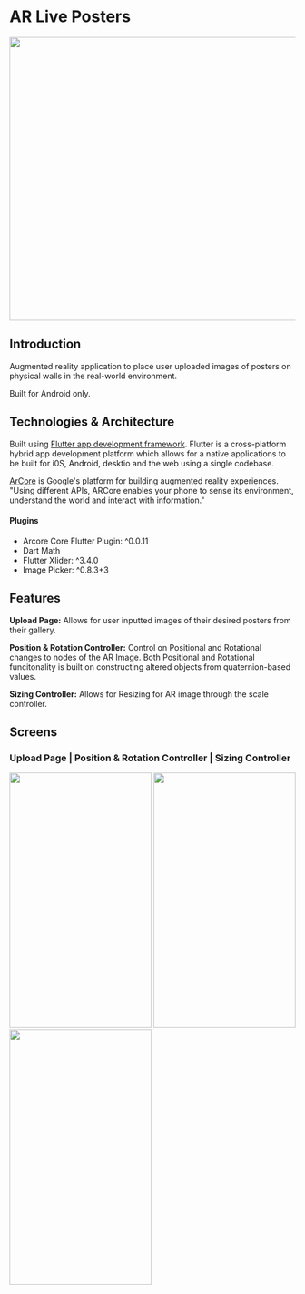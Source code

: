 # AR Live Posters
 <p align = "left" >
  <img width="850" height="500" src="assets/gifs/intro.gif">
 
</p>

## Introduction
Augmented reality application to place user uploaded images of posters on physical walls in
the real-world environment.

Built for Android only. 

## Technologies & Architecture

Built using [Flutter app development framework](https://flutter.dev/). Flutter is a cross-platform hybrid app development platform which allows for a native applications to be built for i0S, Android, desktio and the web using a single codebase. 

[ArCore](https://developers.google.com/ar/develop) is Google's platform for building augmented reality experiences. "Using different APIs, ARCore enables your phone to sense its environment, understand the world and interact with information."

#### Plugins
* Arcore Core Flutter Plugin: ^0.0.11
* Dart Math
* Flutter Xlider: ^3.4.0
* Image Picker: ^0.8.3+3

## Features
**Upload Page:** Allows for user inputted images of their desired posters from their gallery. 

**Position & Rotation Controller:** Control on Positional and Rotational changes to nodes of the AR Image. Both Positional and Rotational funcitonality is built on constructing altered objects from quaternion-based values.

**Sizing Controller:** Allows for Resizing for AR image through the scale controller. 

## Screens

### Upload Page | Position & Rotation Controller | Sizing Controller

<p align = "left" >
  <img width="250" height="450" src="assets/gifs/uploading images v2.gif">
  <img width="250" height="450"  src="assets/gifs/rotate.gif"> 
  <img width="250" height="450" src="assets/gifs/sizing v2 (1).gif"> 
</p>


